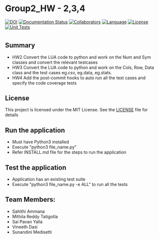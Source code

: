 # Group2_HW - 2,3,4
[![DOI](https://zenodo.org/badge/533100413.svg)](https://zenodo.org/badge/latestdoi/533100413) 
[![Documentation Status](https://readthedocs.org/projects/ansicolortags/badge/?version=latest)](https://github.com/SunandiniM/Group2_HW2/blob/main/README.md)
[![Collaborators](https://img.shields.io/badge/Collaborators-5-orange.svg?style=flat)](https://github.com/SunandiniM/Group2_HW2/graphs/contributors)
[![Language](https://img.shields.io/badge/Language-Python-blue.svg?style=flat)](https://github.com/SunandiniM/Group2_HW2/search?l=python)
[![License](https://img.shields.io/badge/License-MIT-purple.svg?style=flat)](https://github.com/SunandiniM/Group2_HW2/blob/main/LICENSE)
[![Unit Tests](https://github.com/SunandiniM/Group2_HW2/actions/workflows/unit-tests.yml/badge.svg)](https://github.com/SunandiniM/Group2_HW2/actions/workflows/unit-tests.yml)
#

 ## Summary
 - HW2	Convert the LUA code to python and work on the Num and Sym classes and convert the relevant testcases
 - HW3	Convert the LUA code to python and work on the Cols, Row, Data class and the test cases eg.csv, eg.data, eg.stats.
 - HW4	Add the post-commit hooks to auto run all the test cases and specify the code coverage tests

## License

 This project is licensed under the MIT License. See the [LICENSE](https://github.com/SunandiniM/Group2_HW2/blob/main/LICENSE) file for details

## Run the application

 - Must have Python3 installed
 - Execute "python3 file_name.py"
 - Refer INSTALL.md file for the steps to run the application


## Test the application

 - Application has an existing test suite
 - Execute "python3 file_name.py -e ALL" to run all the tests
 
## Team Members:
 - Sahithi Ammana
 - Mithila Reddy Tatigotla
 - Sai Pavan Yalla
 - Vineeth Dasi
 - Sunandini Medisetti

